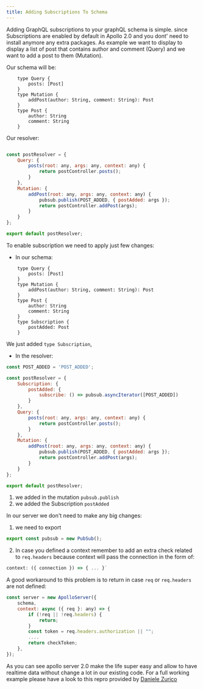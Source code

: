 ```yaml
---
title: Adding Subscriptions To Schema
---
```


Adding GraphQL subscriptions to your graphQL schema is simple. since Subscriptions are enabled by default in Apollo 2.0 and you dont' need to install anymore any extra packages.
As example we want to display to display a list of post that contains author and comment (Query) and we want to add a post to them (Mutation).

Our schema will be:

```
    type Query {
        posts: [Post]
    }
    type Mutation {
        addPost(author: String, comment: String): Post
    }
    type Post {
        author: String
        comment: String
    }
```

Our resolver:
```js

const postResolver = {
    Query: {
        posts(root: any, args: any, context: any) {
            return postController.posts();
        }
    },
    Mutation: {
        addPost(root: any, args: any, context: any) {
            pubsub.publish(POST_ADDED, { postAdded: args });
            return postController.addPost(args);
        }
    }
};

export default postResolver;

```

To enable subscription we need to apply just few changes:

- In our schema:

```
    type Query {
        posts: [Post]
    }
    type Mutation {
        addPost(author: String, comment: String): Post
    }
    type Post {
        author: String
        comment: String
    }
    type Subscription {
        postAdded: Post
    }
```

We just added `type Subscription`,

- In the resolver:
```js
const POST_ADDED = 'POST_ADDED';

const postResolver = {
    Subscription: {
        postAdded: {
            subscribe: () => pubsub.asyncIterator([POST_ADDED])
        }
    },
    Query: {
		posts(root: any, args: any, context: any) {
			return postController.posts();
		}
    },
    Mutation: {
        addPost(root: any, args: any, context: any) {
            pubsub.publish(POST_ADDED, { postAdded: args });
            return postController.addPost(args);
        }
    }
};

export default postResolver;
```
1. we added in the mutation `pubsub.publish`
2. we added the Subscription `postAdded`

In our server we don't need to make any big changes:
1. we need to export
```js
export const pubsub = new PubSub();
```
2. In case you defined a context remember to add an extra check related to `req.headers` because context will pass the connection in the form of:

```js
context: ({ connection }) => { ... }`
```
A good workaround to this problem is to return in case `req` or `req.headers` are not defined:
```js
const server = new ApolloServer({
	schema,
	context: async ({ req }: any) => {
		if (!req || !req.headers) {
      		return;
    	}
		const token = req.headers.authorization || "";
		....
		return checkToken;
	},
});
```

As you can see apollo server 2.0 make the life super easy and allow to have realtime data without change a lot in our existing code.
For a full working example please have a look to this repro provided by [Daniele Zurico](https://github.com/daniele-zurico/apollo2-subscriptions-how-to)
